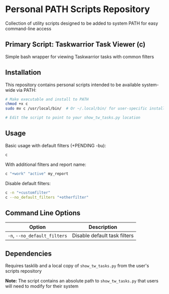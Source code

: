 # Personal PATH Scripts Repository

Collection of utility scripts designed to be added to system PATH for easy command-line access

## Primary Script: Taskwarrior Task Viewer (c)

Simple bash wrapper for viewing Taskwarrior tasks with common filters

## Installation

This repository contains personal scripts intended to be available system-wide via PATH:

```bash
# Make executable and install to PATH
chmod +x c
sudo mv c /usr/local/bin/  # Or ~/.local/bin/ for user-specific install

# Edit the script to point to your show_tw_tasks.py location
```

## Usage

Basic usage with default filters (+PENDING -bu):
```bash
c
```

With additional filters and report name:
```bash
c "+work" "active" my_report
```

Disable default filters:
```bash
c -n "+customfilter" 
c --no_default_filters "+otherfilter"
```

## Command Line Options

| Option | Description |
|--------|-------------|
| `-n`, `--no_default_filters` | Disable default task filters |

## Dependencies

Requires tasklib and a local copy of `show_tw_tasks.py` from the user's scripts repository

**Note:** The script contains an absolute path to `show_tw_tasks.py` that users will need to modify for their system
